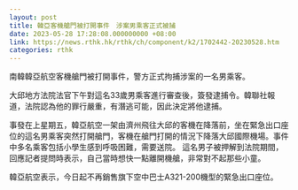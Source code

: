 ```yaml
---
layout: post
title: 韓亞客機艙門被打開事件　涉案男乘客正式被捕
date: 2023-05-28 17:28:08.000000000 +08:00
link: https://news.rthk.hk/rthk/ch/component/k2/1702442-20230528.htm
categories: rthk
---
```


南韓韓亞航空客機艙門被打開事件，警方正式拘捕涉案的一名男乘客。

大邱地方法院法官下午對這名33歲男乘客進行審查後，簽發逮捕令。韓聯社報道，法院認為他的罪行嚴重，有潛逃可能，因此決定將他逮捕。

事發在上星期五，韓亞航空一架由濟州飛往大邱的客機在降落前，坐在緊急出口座位的這名男乘客突然打開艙門，客機在艙門打開的情況下降落大邱國際機場。事件中多名乘客包括小學生感到呼吸困難，需要送院。 這名男子被押解到法院期間，回應記者提問時表示，自己當時想快一點離開機艙，非常對不起那些小童。

韓亞航空表示，今日起不再銷售旗下空中巴士A321-200機型的緊急出口座位。

